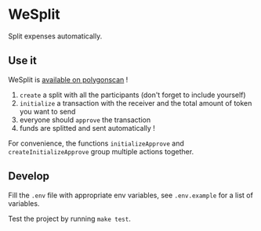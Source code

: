 # WeSplit

Split expenses automatically.

## Use it

WeSplit is [available on polygonscan](https://polygonscan.com/address/0x748610d5d3061411b00918c41907623dc55aede0#writeContract) !

1. `create` a split with all the participants (don't forget to include yourself)
2. `initialize` a transaction with the receiver and the total amount of token you want to send
3. everyone should `approve` the transaction
4. funds are splitted and sent automatically !

For convenience, the functions `initializeApprove` and `createInitializeApprove` group multiple actions together.

## Develop

Fill the `.env` file with appropriate env variables, see `.env.example` for a list of variables.

Test the project by running `make test`.
